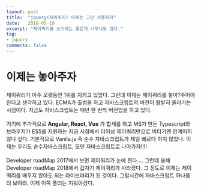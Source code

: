 ```yaml
---
layout: post
title:  "jquery(제이쿼리) 이제는 그만 사용하자"
date:   2018-05-18
excerpt: "제이쿼리를 쓰기에는 좋은게 너무나도 많다."
tag:
- jquery
comments: false
---
```


# **이제는 놓아주자**

제이쿼리가 아주 오랫동안 1위를 지키고 있었다. 그런데 이제는 제이쿼리를 놓아?주어야 한다고 생각하고 있다. ECMA가 출범을 하고 자바스크립트의 버전이 활발히 올라가는 시점이다. 지금도 자바스크립트는 매년 한 번씩 버전업을 하고 있다.
</br>
</br>
거기에 추가적으로 **Angular, React, Vue** 가 합세를 하고 MS가 만든 Typescript와 브라우저가 ES5를 지원하는 지금 시점에서 더이상 제이쿼리만으로 버티기엔 한계이지 않나 싶다. 기본적으로 Vanila.js 즉 순수 자바스크립트가 제일 빠르다 하지 않았나. 이제는 우리도 순수자바스크립트, 모던 자바스크립트로 나아가자!!!!
</br>
</br>
Developer roadMap 2017에서 보면 제이쿼리가 눈에 띈다.... 그런데 올해 Developer roadMap 2018에서 갑자기 제이쿼리가 사라졌다. 그 정도로 이제는 제이쿼리를 배우지 않아도 되는 라이브러리가 된 것이다. 그럴시간에 자바스크립트 하나를 더 보아라. 이제 이쪽 폴더는 지워야겠다.
